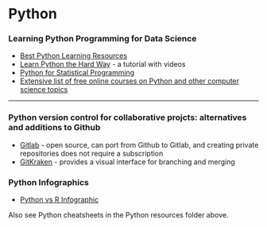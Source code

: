 # Python

### Learning Python Programming for Data Science

- [Best Python Learning Resources](https://github.com/CodementorIO/Python-Learning-Resources)
- [Learn Python the Hard Way](https://learnpythonthehardway.org/book/ex0.html) - a tutorial with videos
- [Python for Statistical Programming](https://github.com/CSCAR/Resources/wiki/Python)
- [Extensive list of free online courses on Python and other computer science topics](https://medium.freecodecamp.com/438-free-online-programming-computer-science-courses-you-can-start-in-may-aa316e4195fc)

---

### Python version control for collaborative projcts: alternatives and additions to Github

- [Gitlab](https://gitlab.com) - open source, can port from Github to Gitlab, and creating private repositories does not require a subscription
- [GitKraken](https://www.gitkraken.com/features) - provides a visual interface for branching and merging


### Python Infographics

- [Python vs R Infographic](http://pin.it/VfFHIPF)

Also see Python cheatsheets in the Python resources folder above.
